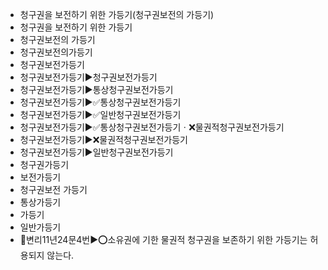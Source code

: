 - 청구권을 보전하기 위한 가등기(청구권보전의 가등기)
- 청구권을 보전하기 위한 가등기
- 청구권보전의 가등기
- 청구권보전의가등기
- 청구권보전가등기
- 청구권보전가등기▶️청구권보전가등기
- 청구권보전가등기▶️통상청구권보전가등기
- 청구권보전가등기▶️✅통상청구권보전가등기
- 청구권보전가등기▶️✅일반청구권보전가등기
- 청구권보전가등기▶️✅통상청구권보전가등기ㆍ❌물권적청구권보전가등기
- 청구권보전가등기▶️❌물권적청구권보전가등기
- 청구권보전가등기▶️일반청구권보전가등기
- 청구권가등기
- 보전가등기
- 청구권보전 가등기
- 통상가등기
- 가등기
- 일반가등기
- 📌변리11년24문4번▶️⭕소유권에 기한 물권적 청구권을 보존하기 위한 가등기는 허용되지 않는다.